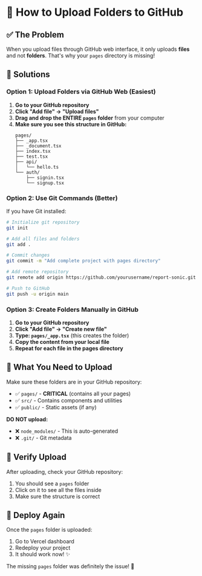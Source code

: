 # 🔧 How to Upload Folders to GitHub

## ✅ The Problem
When you upload files through GitHub web interface, it only uploads **files** and not **folders**. That's why your `pages` directory is missing!

## 🚀 Solutions

### **Option 1: Upload Folders via GitHub Web (Easiest)**

1. **Go to your GitHub repository**
2. **Click "Add file" → "Upload files"**
3. **Drag and drop the ENTIRE `pages` folder** from your computer
4. **Make sure you see this structure in GitHub:**
   ```
   pages/
   ├── _app.tsx
   ├── _document.tsx
   ├── index.tsx
   ├── test.tsx
   ├── api/
   │   └── hello.ts
   └── auth/
       ├── signin.tsx
       └── signup.tsx
   ```

### **Option 2: Use Git Commands (Better)**

If you have Git installed:

```bash
# Initialize git repository
git init

# Add all files and folders
git add .

# Commit changes
git commit -m "Add complete project with pages directory"

# Add remote repository
git remote add origin https://github.com/yourusername/report-sonic.git

# Push to GitHub
git push -u origin main
```

### **Option 3: Create Folders Manually in GitHub**

1. **Go to your GitHub repository**
2. **Click "Add file" → "Create new file"**
3. **Type: `pages/_app.tsx`** (this creates the folder)
4. **Copy the content from your local file**
5. **Repeat for each file in the pages directory**

## 🎯 What You Need to Upload

Make sure these folders are in your GitHub repository:

- ✅ `pages/` - **CRITICAL** (contains all your pages)
- ✅ `src/` - Contains components and utilities
- ✅ `public/` - Static assets (if any)

**DO NOT upload:**
- ❌ `node_modules/` - This is auto-generated
- ❌ `.git/` - Git metadata

## 🧪 Verify Upload

After uploading, check your GitHub repository:
1. You should see a `pages` folder
2. Click on it to see all the files inside
3. Make sure the structure is correct

## 🚀 Deploy Again

Once the `pages` folder is uploaded:
1. Go to Vercel dashboard
2. Redeploy your project
3. It should work now! ✨

The missing `pages` folder was definitely the issue! 🎯
